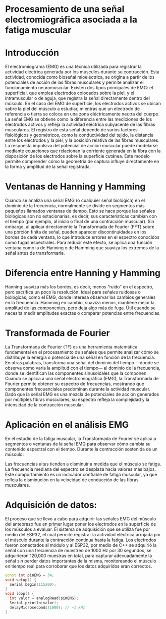 # Procesamiento de una señal electromiográfica asociada a la fatiga muscular

# Introducción

El electromiograma (EMG) es una técnica utilizada para registrar la actividad eléctrica generada por los músculos durante su contracción. Esta actividad, conocida como bioseñal mioeléctrica, se origina a partir de los potenciales de acción de las fibras musculares y permite analizar el funcionamiento neuromuscular. Existen dos tipos principales de EMG: el superficial, que emplea electrodos colocados sobre la piel, y el intramuscular o de aguja, que registra la señal directamente dentro del músculo.
En el caso del EMG de superficie, los electrodos activos se ubican sobre la piel del músculo a estudiar, mientras que un electrodo de referencia o tierra se coloca en una zona eléctricamente neutra del cuerpo. La señal EMG se obtiene como la diferencia entre las mediciones de los electrodos activos y refleja la actividad eléctrica subyacente de las fibras musculares.
El registro de esta señal depende de varios factores fisiológicos y geométricos, como la conductividad del tejido, la distancia entre los electrodos y la piel, y la posición relativa de las fibras musculares. La respuesta impulsiva del potencial de acción muscular puede modelarse mediante ecuaciones que relacionan la corriente generada en la fibra con la disposición de los electrodos sobre la superficie cutánea. Este modelo permite comprender cómo la geometría de captura influye directamente en la forma y amplitud de la señal registrada.

# Ventanas de Hanning y Hamming

Cuando se analiza una señal EMG (o cualquier señal biológica) en el dominio de la frecuencia, normalmente se divide en segmentos más pequeños llamados ventanas de tiempo. Esto se hace porque las señales biológicas son no estacionarias, es decir, sus características cambian con el tiempo (por ejemplo, al inicio o final de una contracción muscular).
Sin embargo, al aplicar directamente la Transformada de Fourier (FFT) sobre una porción finita de señal, pueden aparecer discontinuidades en los bordes de cada ventana, lo que introduce errores en el espectro conocidos como fugas espectrales.
Para reducir este efecto, se aplica una función ventana como la de Hanning o de Hamming que suaviza los extremos de la señal antes de transformarla.

# Diferencia entre Hanning y Hamming

Hanning suaviza más los bordes, es decir, menos “ruido” en el espectro, pero sacrifica un poco la resolución. Ideal para señales ruidosas o biológicas, como el EMG, 
donde interesa observar los cambios generales en la frecuencia. Hamming en cambio, suaviza menos, mantiene mejor la amplitud de las componentes, pero deja algo más de fuga. 
Útil cuando se necesita medir amplitudes exactas o comparar potencias entre frecuencias.

# Transformada de Fourier

La Transformada de Fourier (TF) es una herramienta matemática fundamental en el procesamiento de señales que permite analizar cómo se distribuye la energía o potencia de una señal en función de la frecuencia. En otras palabras, transforma una señal del dominio del tiempo —donde se observa cómo varía la amplitud con el tiempo— al dominio de la frecuencia, donde se identifican las componentes sinusoidales que la componen.
Cuando se aplica a una señal electromiográfica (EMG), la Transformada de Fourier permite obtener su espectro de frecuencias, mostrando qué componentes frecuenciales predominan durante la actividad muscular. Dado que la señal EMG es una mezcla de potenciales de acción generados por múltiples fibras musculares, su espectro refleja la complejidad y la intensidad de la contracción muscular.

# Aplicación en el análisis EMG

En el estudio de la fatiga muscular, la Transformada de Fourier se aplica a segmentos o ventanas de la señal EMG para observar cómo cambia su contenido espectral con el tiempo.
Durante la contracción sostenida de un músculo:

Las frecuencias altas tienden a disminuir a medida que el músculo se fatiga.
La frecuencia mediana del espectro se desplaza hacia valores más bajos.
Este comportamiento es un indicador confiable de fatiga muscular, ya que refleja la disminución en la velocidad de conducción de las fibras musculares.

# Adquisición de datos:

El proceso que se llevo a cabo para adquirir las señales EMG del músculo del antebrazo fue en primer lugar poner los electrodos en la superficie de los músculos a evaluar. El sistema de adquisición que se utiliza fue por medio del ESP32, el cual permite registrar la actividad eléctrica arrojada por el músculo durante la contracción continua hasta la fatiga. Los electrodos fueron conectados al módulo y al ESP32, por medio de C++ se adquirió la señal con una frecuencia de muestreo de 1000 Hz por 30 segundos, se adquirieron 120,000 muestras en total, para capturar adecuadamente la señal sin perder datos importantes de la misma, monitoreando el músculo en tiempo real para corroborar que los datos adquiridos eran correctos.

```cpp
const int pinEMG = 34;
void setup() {
  Serial.begin(115200);
}
void loop() {
  int valor = analogRead(pinEMG);
  Serial.println(valor);
  delayMicroseconds(1000); // ~1 kHz 
}

